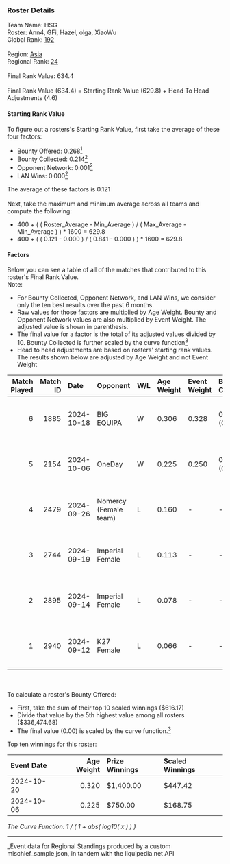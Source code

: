 ### Roster Details<br />
Team Name: HSG<br />
Roster: Ann4, GFi, Hazel, olga, XiaoWu<br />
Global Rank: [192](../../standings_global_2025_03_01.md)<br />
<br />
Region: [Asia]( ../../standings_asia_2025_03_01.md)<br />
Regional Rank: [24]( ../../standings_asia_2025_03_01.md)<br />
<br />
Final Rank Value:  634.4<br />
<br />
Final Rank Value (634.4) = Starting Rank Value (629.8) + Head To Head Adjustments (4.6)<br />

#### Starting Rank Value<br />
To figure out a rosters's Starting Rank Value, first take the average of these four factors:<br />
- Bounty Offered: 0.268[<sup>1</sup>](#table2)
- Bounty Collected: 0.214[<sup>2</sup>](#table1)
- Opponent Network: 0.001[<sup>2</sup>](#table1)
- LAN Wins: 0.000[<sup>2</sup>](#table1)

The average of these factors is 0.121<br />
<br />
Next, take the maximum and minimum average across all teams and compute the following:<br />
- 400 + ( ( Roster_Average - Min_Average ) / ( Max_Average - Min_Average ) ) * 1600 = 629.8
- 400 + ( ( 0.121 - 0.000 ) / ( 0.841 - 0.000 ) ) * 1600 = 629.8


#### Factors<br />
Below you can see a table of all of the matches that contributed to this roster's Final Rank Value.<br />
Note:<br />

- For Bounty Collected, Opponent Network, and LAN Wins, we consider only the ten best results over the past 6 months.
- Raw values for those factors are multiplied by Age Weight. Bounty and Opponent Network values are also multiplied by Event Weight. The adjusted value is shown in parenthesis.
- The final value for a factor is the total of its adjusted values divided by 10. Bounty Collected is further scaled by the curve function[<sup>3</sup>](#curveFunction)
- Head to head adjustments are based on rosters' starting rank values. The results shown below are adjusted by Age Weight and not Event Weight
<span id="table1"></span><br />


| Match Played | Match ID | Date       | Opponent              | W/L | Age Weight | Event Weight | Bounty Collected | Opponent Network | LAN Wins  | H2H Adj. | Roster                         |
| -: | -: | :- | :- | :- | :- | :- | :- | :- | :- | -: | :- |
|            6 |     1885 | 2024-10-18 | BIG EQUIPA            | W   | 0.306      | 0.328        | 0.021 (0.002)    | 0.073 (0.007)    | 0 (0.000) |     6.48 | Ann4, GFi, Hazel, olga, XiaoWu |
|            5 |     2154 | 2024-10-06 | OneDay                | W   | 0.225      | 0.250        | 0.000 (0.000)    | 0.060 (0.003)    | 0 (0.000) |     2.42 | Ann4, GFi, Hazel, olga, XiaoWu |
|            4 |     2479 | 2024-09-26 | Nomercy (Female team) | L   | 0.160      | -            | -                | -                | -         |    -2.69 | Ann4, GFi, Hazel, olga, XiaoWu |
|            3 |     2744 | 2024-09-19 | Imperial Female       | L   | 0.113      | -            | -                | -                | -         |    -0.38 | Ann4, GFi, Hazel, olga, XiaoWu |
|            2 |     2895 | 2024-09-14 | Imperial Female       | L   | 0.078      | -            | -                | -                | -         |    -0.26 | Ann4, GFi, Hazel, olga, XiaoWu |
|            1 |     2940 | 2024-09-12 | K27 Female            | L   | 0.066      | -            | -                | -                | -         |    -0.96 | Ann4, GFi, Hazel, olga, XiaoWu |

<br />
<span id="table2"></span><br />
To calculate a roster's Bounty Offered:<br />

- First, take the sum of their top 10 scaled winnings ($616.17)
- Divide that value by the 5th highest value among all rosters ($336,474.68)
- The final value (0.00) is scaled by the curve function.[<sup>3</sup>](#curveFunction)

Top ten winnings for this roster:<br />

| Event Date | Age Weight | Prize Winnings | Scaled Winnings |
| :- | -: | :- | :- |
| 2024-10-20 |      0.320 | $1,400.00      | $447.42         |
| 2024-10-06 |      0.225 | $750.00        | $168.75         |


<span id="curveFunction"></span>_The Curve Function: 1 / ( 1 + abs( log10( x ) ) )_<br />

---
_Event data for Regional Standings produced by a custom mischief_sample.json, in tandem with the liquipedia.net API<br />
